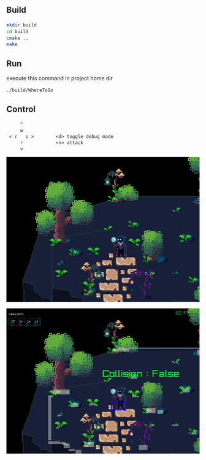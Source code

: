 ## Build

```bash
mkdir build
cd build
cmake ..
make
```

## Run

execute this command in project home dir

```bash
./build/WhereToGo
```

## Control

```
     ^
     w
 < r   s >        <d> toggle debug mode
     r            <n> attack
     v
```

![demo](./demo.png) 

![debug](./debug.png) 
